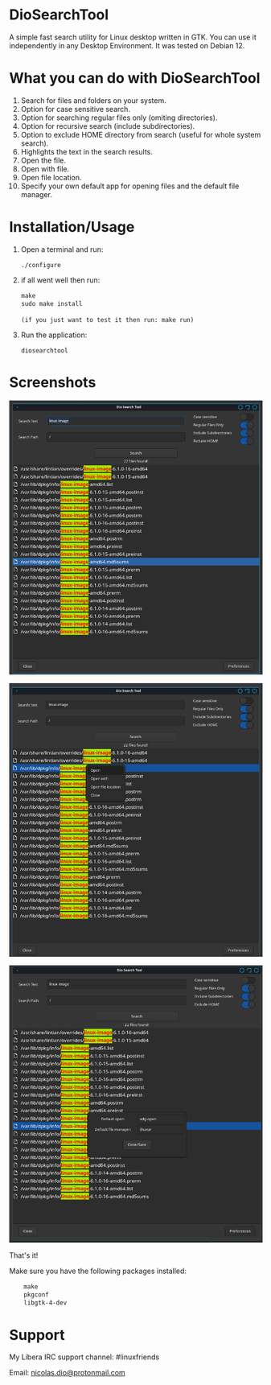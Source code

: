 # DioSearchTool
A simple fast search utility for Linux desktop written in GTK.
You can use it independently in any Desktop Environment.
It was tested on Debian 12.

# What you can do with DioSearchTool
   1. Search for files and folders on your system.
   2. Option for case sensitive search.
   3. Option for searching regular files only (omiting directories).
   4. Option for recursive search (include subdirectories).
   5. Option to exclude HOME directory from search (useful for whole system search).
   6. Highlights the text in the search results.
   7. Open the file.
   8. Open with file.
   9. Open file location.
   10. Specify your own default app for opening files and the default file manager.

# Installation/Usage
  1. Open a terminal and run:

		 ./configure

  2. if all went well then run:

		 make
		 sudo make install
		 
		 (if you just want to test it then run: make run)
		
  4. Run the application:
  
		 diosearchtool

# Screenshots
 
![Alt text](https://raw.githubusercontent.com/DiogenesN/diosearchtool/main/dioserchtool.png)
 
![Alt text](https://raw.githubusercontent.com/DiogenesN/diosearchtool/main/dioserchtool2.png)

![Alt text](https://raw.githubusercontent.com/DiogenesN/diosearchtool/main/dioserchtool3.png)

That's it!

 Make sure you have the following packages installed:

		make
		pkgconf
		libgtk-4-dev

# Support

   My Libera IRC support channel: #linuxfriends
   
   Email: nicolas.dio@protonmail.com

